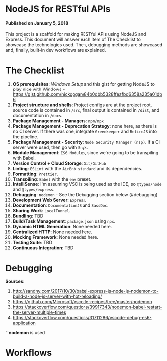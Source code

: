 # NodeJS for RESTful APIs

#### Published on January 5, 2018

This project is a scaffold for making RESTful APIs using NodeJS and Express. This document will answer each item of The Checklist to showcase the technologies used. Then, debugging methods are showcased and, finally, built-in dev workflows are explained.

# The Checklist

1. **OS prerequisites**: _Windows Setup_ and this gist for getting NodeJS to play nice with Windows - https://gist.github.com/nickgogan/84b0dbb5328ffeafbd6358a235a01db6
1. **Project structure and shells**: Project configs are at the project root, source code is contained in `/src`, final output is contained in `/dist`, and documentation in `/docs`.
1. **Package Management - Managers**: `npm/npx`
1. **Package Management - Deprecation Strategy**: none here, as there is no CI server. If there was one, integrate `Greenkeeper` and `RetireJS` into the pipeline.
1. **Package Management - Security**: `Node Security Manager (nsp)`. If a CI server were used, then go with `Snyk`.
1. **Module Management**: `ES6 Modules`, since we're going to be transpiling with Babel.
1. **Version Control + Cloud Storage**: `Git/GitHub`
1. **Linting**: `ESLint` with the `AirBnb standard` and its dependencies.
1. **Formatting**: `Prettier`.
1. **Transpiling**: `Babel` with the `env` preset.
1. **IntelliSense**: I'm assuming VSC is being used as the IDE, so `@types/node` and `@types/express`.
1. **Debugging**: `nodemon` - See the Debugging section below (#debugging)
1. **Development Web Server**: `Express`.
1. **Documentation**: `DocumentationJS` and `SassDoc`.
1. **Sharing Work**: `LocalTunnel`.
1. **Bundling**: TBD
1. **Build/Task Management**: `package.json` using `npx`.
1. **Dynamic HTML Generation**: None needed here.
1. **Centralized HTTP**: None needed here.
1. **Mocking Framework**: None needed here.
1. **Testing Suite**: TBD
1. **Continuous Integration**: TBD

# Debugging

**Sources**:

1. http://sandny.com/2017/10/30/babel-express-js-node-js-nodemon-to-build-a-node-js-server-with-hot-reloading/
1. https://github.com/Microsoft/vscode-recipes/tree/master/nodemon
1. https://stackoverflow.com/questions/39917343/nodemon-babel-restart-the-server-multiple-times
1. https://stackoverflow.com/questions/31711286/vscode-debug-es6-application

**``nodemon** is used

# Workflows
